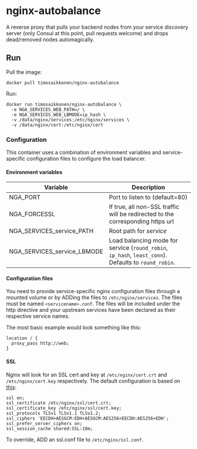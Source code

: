 # nginx-autobalance

A reverse proxy that pulls your backend nodes from your service discovery server (only Consul at this point, pull requests welcome) and drops dead/removed nodes automagically.

## Run

Pull the image:

```
docker pull timosaikkonen/nginx-autobalance
```

Run:

```
docker run timosaikkonen/nginx-autobalance \
  -e NGA_SERVICES_WEB_PATH=/ \
  -e NGA_SERVICES_WEB_LBMODE=ip_hash \
  -v /data/nginx/services:/etc/nginx/services \
  -v /data/nginx/cert:/etc/nginx/cert
```

### Configuration

This container uses a combination of environment variables and service-specific configuration files to configure the load balancer.

#### Environment variables


Variable                        | Description
--------------------------------|---------------------------
NGA_PORT                        | Port to listen to (default=80)
NGA_FORCESSL                    | If true, all non-SSL traffic will be redirected to the corresponding https url
NGA_SERVICES_service_PATH       | Root path for *service*
NGA_SERVICES_service_LBMODE     | Load balancing mode for service (`round_robin`, `ip_hash`, `least_conn`). Defaults to `round_robin`.

#### Configuration files

You need to provide service-specific nginx configuration files through a mounted volume or by ADDing the files to `/etc/nginx/services`. The files must be named `<servicename>.conf`. The files will be included under the http directive and your upstream services have been declared as their respective service names.

The most basic example would look something like this:

```
location / {
  proxy_pass http://web;
}
```

#### SSL

Nginx will look for an SSL cert and key at `/etc/nginx/cert.crt` and `/etc/nginx/cert.key` respectively. The default configuration is based on [this](https://raymii.org/s/tutorials/Strong_SSL_Security_On_nginx.html "Strong SSL Security"):

```
ssl on;
ssl_certificate /etc/nginx/ssl/cert.crt;
ssl_certificate_key /etc/nginx/ssl/cert.key;
ssl_protocols TLSv1 TLSv1.1 TLSv1.2;
ssl_ciphers 'EECDH+AESGCM:EDH+AESGCM:AES256+EECDH:AES256+EDH';
ssl_prefer_server_ciphers on;
ssl_session_cache shared:SSL:10m;
```

To override, ADD an ssl.conf file to `/etc/nginx/ssl.conf`.




